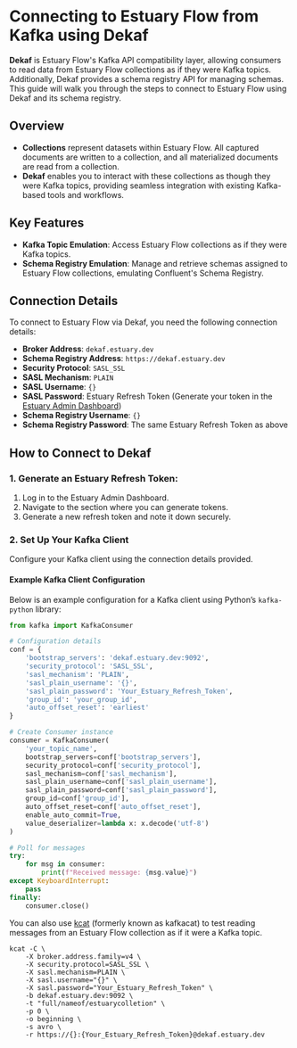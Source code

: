 # Connecting to Estuary Flow from Kafka using Dekaf

**Dekaf** is Estuary Flow's Kafka API compatibility layer, allowing consumers to read data from Estuary Flow collections
as if they were Kafka topics. Additionally, Dekaf provides a schema registry API for managing schemas. This guide will
walk you through the steps to connect to Estuary Flow using Dekaf and its schema registry.

## Overview

- **Collections** represent datasets within Estuary Flow. All captured documents are written to a collection, and all
  materialized documents are read from a collection.
- **Dekaf** enables you to interact with these collections as though they were Kafka topics, providing seamless
  integration with existing Kafka-based tools and workflows.

## Key Features

- **Kafka Topic Emulation**: Access Estuary Flow collections as if they were Kafka topics.
- **Schema Registry Emulation**: Manage and retrieve schemas assigned to Estuary Flow collections, emulating Confluent's
  Schema Registry.

## Connection Details

To connect to Estuary Flow via Dekaf, you need the following connection details:

- **Broker Address**: `dekaf.estuary.dev`
- **Schema Registry Address**: `https://dekaf.estuary.dev`
- **Security Protocol**: `SASL_SSL`
- **SASL Mechanism**: `PLAIN`
- **SASL Username**: `{}`
- **SASL Password**: Estuary Refresh Token (Generate your token in
  the [Estuary Admin Dashboard](https://dashboard.estuary.dev/admin/api))
- **Schema Registry Username**: `{}`
- **Schema Registry Password**: The same Estuary Refresh Token as above

## How to Connect to Dekaf

### 1. Generate an Estuary Refresh Token:

1. Log in to the Estuary Admin Dashboard.
2. Navigate to the section where you can generate tokens.
3. Generate a new refresh token and note it down securely.

### 2. Set Up Your Kafka Client

Configure your Kafka client using the connection details provided.

#### Example Kafka Client Configuration

Below is an example configuration for a Kafka client using Python’s `kafka-python` library:

```python
from kafka import KafkaConsumer

# Configuration details
conf = {
    'bootstrap_servers': 'dekaf.estuary.dev:9092',
    'security_protocol': 'SASL_SSL',
    'sasl_mechanism': 'PLAIN',
    'sasl_plain_username': '{}',
    'sasl_plain_password': 'Your_Estuary_Refresh_Token',
    'group_id': 'your_group_id',
    'auto_offset_reset': 'earliest'
}

# Create Consumer instance
consumer = KafkaConsumer(
    'your_topic_name',
    bootstrap_servers=conf['bootstrap_servers'],
    security_protocol=conf['security_protocol'],
    sasl_mechanism=conf['sasl_mechanism'],
    sasl_plain_username=conf['sasl_plain_username'],
    sasl_plain_password=conf['sasl_plain_password'],
    group_id=conf['group_id'],
    auto_offset_reset=conf['auto_offset_reset'],
    enable_auto_commit=True,
    value_deserializer=lambda x: x.decode('utf-8')
)

# Poll for messages
try:
    for msg in consumer:
        print(f"Received message: {msg.value}")
except KeyboardInterrupt:
    pass
finally:
    consumer.close()
```

You can also use [kcat](https://github.com/edenhill/kcat) (formerly known as kafkacat) to test reading messages from an
Estuary Flow collection as if it were a Kafka topic.

```shell
kcat -C \
    -X broker.address.family=v4 \
    -X security.protocol=SASL_SSL \
    -X sasl.mechanism=PLAIN \
    -X sasl.username="{}" \
    -X sasl.password="Your_Estuary_Refresh_Token" \
    -b dekaf.estuary.dev:9092 \
    -t "full/nameof/estuarycolletion" \
    -p 0 \
    -o beginning \
    -s avro \
    -r https://{}:{Your_Estuary_Refresh_Token}@dekaf.estuary.dev
```
